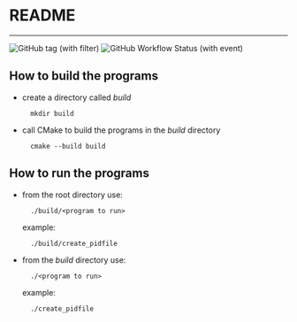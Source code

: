 # README
---

![GitHub tag (with filter)](https://img.shields.io/github/v/tag/onsokumaru/daemon_prototyping?logo=github&logoColor=white)
![GitHub Workflow Status (with event)](https://img.shields.io/github/actions/workflow/status/onsokumaru/daemon_prototyping/cmake-single-platform.yml?logo=cmake&logoColor=white)



## How to build the programs 

- create a directory called *build*

        mkdir build

- call CMake to build the programs in the *build* directory

        cmake --build build


## How to run the programs

- from the root directory use:

        ./build/<program to run>

  example:

        ./build/create_pidfile


- from the *build* directory use:

        ./<program to run>

  example:

        ./create_pidfile
